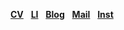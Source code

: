 <a href="https://drive.google.com/file/d/13cXcUWwYMC-OdbguB0iVxWL-jXwpnei7/view?usp=drive_link"><b>CV</b></a> &nbsp;
<a href="www.linkedin.com/in/jiwoong-sohn"><b>LI</b></a> &nbsp;
<a href="https://blog.naver.com/sohnji12"><b>Blog</b></a> &nbsp;
<a href="mailto:sohnji12@naver.com"><b>Mail</b></a> &nbsp;
<a href="https://www.instagram.com/ahwatnow"><b>Inst</b></a> &nbsp;
